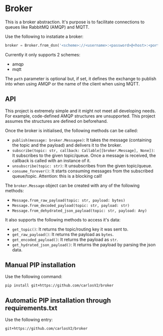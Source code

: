 # Broker

This is a broker abstraction. It's purpose is to facilitate connections to queues like
RabbitMQ (AMQP) and MQTT.

Use the following to instatiate a broker:
```python
broker = Broker.from_dsn('<scheme>://<username>:<password>@<host>:<port>/<path>')
```

Currently it only supports 2 schemes:
- amqp
- mqtt

The `path` parameter is optional but, if set, it defines the exchange to publish
into when using AMQP or the name of the client when using MQTT.

## API

This project is extremely simple and it might not meet all developing needs. For example,
code-defined AMQP structures are unsupported. This project assumes the structures are
defined on beforehand.

Once the broker is initialised, the following methods can be called:
- `publish(message: broker.Messagee)`: It takes the message (containing the topic and the
  payload) and delivers it to the broker.
- `subscribe(topic: str, callback: Callable[[broker.Message], None])`: It subscribes to the given
  topic/queue. Once a message is received, the callback is called with an instance of it.
- `unsubscribe(topic: str)`: It unsubscribes from the given topic/queue.
- `consume_forever()`: It starts consuming messages from the subscribed queue/topic. Attention: this
  is a blocking call!

The `broker.Message` object can be created with any of the following methods:
- `Message.from_raw_payload(topic: str, payload: bytes)`
- `Message.from_decoded_payload(topic: str, payload: str)`
- `Message.from_dehydrated_json_payload(topic: str, payload: Any)`

It also supports the following methods to access it's data:
- `get_topic()`: It returns the topic/routing key it was sent to.
- `get_raw_payload()`: It returns the payload as `bytes`.
- `get_encoded_payload()`: It returns the payload as `str`.
- `get_hydrated_json_payload()`: It returns the payload by parsing the json data.

## Manual PIP installation
Use the following command:
```
pip install git+https://github.com/carlosV2/broker
```

## Automatic PIP installation through requirements.txt
Use the following entry:
```
git+https://github.com/carlosV2/broker
```
